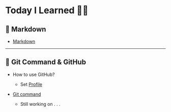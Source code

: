 # Today I Learned 👀✨

## 🍰 Markdown
* [Markdown](Markdown/markdown.md)

***

## 🍮 Git Command & GitHub
* How to use GitHub?
    * Set [Profile](https://github.com/sungshin52/sungshin52)

* [Git command](Git_command/git_command.md)
    * Still working on . . .